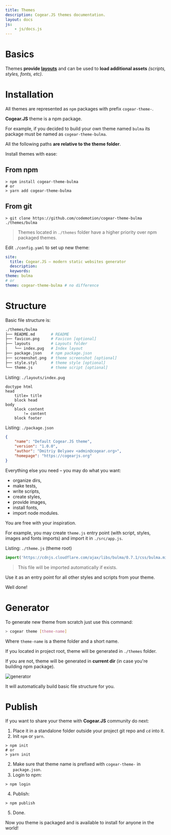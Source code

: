 ```yaml
---
title: Themes
description: Cogear.JS themes documentation.
layout: docs
js:
	- js/docs.js
---
```

# Basics
Themes **provide [layouts](/docs/workflow#layouts)** and can be used to **load additional assets** _(scripts, styles, fonts, etc)_.

# Installation

All themes are represented as `npm` packages with prefix `cogear-theme-`.

<article class="message is-success">
  <div class="message-body"><b>Cogear.JS</b> theme is a npm package.</div>
</article>

For example, if you decided to build your own theme named `bulma` its package must be named as `cogear-theme-bulma`.

<article class="message is-warning">
  <div class="message-body">All the following paths <b>are relative to the theme folder</b>.</div>
</article>

Install themes with ease:

## From npm
```shell
> npm install cogear-theme-bulma
# or 
> yarn add cogear-theme-bulma
```
## From git
```shell
> git clone https://github.com/codemotion/cogear-theme-bulma ./themes/bulma
```

> Themes located in `./themes` folder have a higher priority over npm packaged themes.

Edit `./config.yaml` to set up new theme:
```yaml
site:
  title: Cogear.JS – modern static websites generator
  description:
  keywords: 
theme: bulma
# or
theme: cogear-theme-bulma # no difference
```

# Structure

Basic file structure is:
```bash
./themes/bulma
├── README.md       # README
├── favicon.png     # Favicon [optional]
├── layouts         # Layouts folder
│   └── index.pug   # Index layout
├── package.json    # npm package.json
├── screenshot.png  # theme screenshot [optional]
├── style.styl      # theme style [optional]
└── theme.js        # theme script [optional]
```

Listing: `./layouts/index.pug`
```pug
doctype html
head
	title= title
	block head
body
	block content
		!= content
	block footer
```

Listing: `./package.json`
```json
{
	"name": "Default Cogear.JS theme",
	"version": "1.0.0",
	"author": "Dmitriy Belyaev <admin@cogear.org>",
	"homepage": "https://cogearjs.org"
}
```

Everything else you need – you may do what you want: 
* organize dirs,
* make tests,
* write scripts,
* create styles,
* provide images,
* install fonts,
* import node modules.

You are free with your inspiration.

For example, you may create `theme.js` entry point (with script, styles, images and fonts imports) and import it in `./src/app.js`.

Listing: `./theme.js` (theme root)
```javascript
import('https://cdnjs.cloudflare.com/ajax/libs/bulma/0.7.1/css/bulma.min.css')
```

> This file will be imported automatically if exists.

Use it as an entry point for all other styles and scripts from your theme.

Well done! 

# Generator
To generate new theme from scratch just use this command:
```bash
> cogear theme [theme-name]
```
Where `theme-name` is a theme folder and a short name.

If you located in project root, theme will be generated in `./themes` folder.

If you are not, theme will be generated in __current dir__  (in case you're building npm package).


![generator](~images/docs/themes/generator.svg)

It will automatically build basic file structure for you.

# Publish

If you want to share your theme with **Cogear.JS** community do next:

1. Place it in a standalone folder outside your project git repo and `cd` into it.
2. Init `npm` or `yarn`.
```shell
> npm init
# or
> yarn init
```
2. Make sure that theme name is prefixed with `cogear-theme-` in `package.json`.
3. Login to npm:
```shell
> npm login
```
4. Publish:
```shell
> npm publish
```
5. Done.

Now you theme is packaged and is available to install for anyone in the world!
